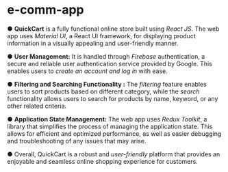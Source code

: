 # e-comm-app
● **QuickCart** is a fully functional online store built using *React JS*. The web app uses *Material UI*, a React UI
framework, for displaying product information in a visually appealing and user-friendly manner. 

● **User Management:** It is handled through *Firebase* authentication, a secure and reliable user authentication service provided by Google. This enables users to *create an account and log in* with ease. 

● **Filtering and Searching Functionality :** The *filtering* feature enables users to sort products based on different category, while the *search* functionality allows users to search for products by name, keyword, or any other related criteria.

● **Application State Management:** The web app uses *Redux Toolkit*, a library that simplifies the process of managing the application state. This allows for efficient and optimized performance, as well as easier debugging and troubleshooting of any issues that may arise.
 
● Overall, QuickCart is a robust and *user-friendly* platform that provides an enjoyable and seamless online
shopping experience for customers.
